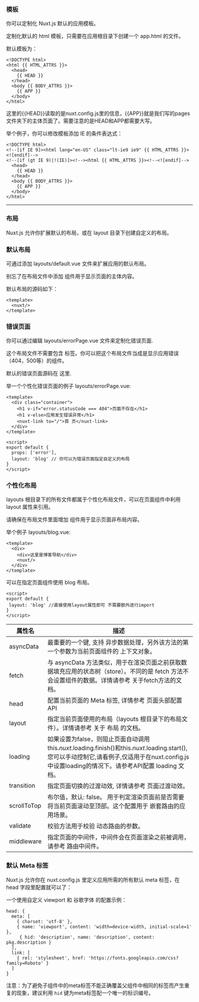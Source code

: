 ### 模板
你可以定制化 Nuxt.js 默认的应用模板。

定制化默认的 html 模板，只需要在应用根目录下创建一个 app.html 的文件。

默认模板为：

```
<!DOCTYPE html>
<html {{ HTML_ATTRS }}>
  <head>
    {{ HEAD }}
  </head>
  <body {{ BODY_ATTRS }}>
    {{ APP }}
  </body>
</html>

```
这里的{{HEAD}}读取的是nuxt.config.js里的信息，{{APP}}就是我们写的pages文件夹下的主体页面了。需要注意的是HEAD和APP都需要大写。

举个例子，你可以修改模板添加 IE 的条件表达式：

```
<!DOCTYPE html>
<!--[if IE 9]><html lang="en-US" class="lt-ie9 ie9" {{ HTML_ATTRS }}><![endif]-->
<!--[if (gt IE 9)|!(IE)]><!--><html {{ HTML_ATTRS }}><!--<![endif]-->
  <head>
    {{ HEAD }}
  </head>
  <body {{ BODY_ATTRS }}>
    {{ APP }}
  </body>
</html>

```
**************************************************************

### 布局

Nuxt.js 允许你扩展默认的布局，或在 layout 目录下创建自定义的布局。

### 默认布局
可通过添加 layouts/default.vue 文件来扩展应用的默认布局。

别忘了在布局文件中添加 <nuxt/> 组件用于显示页面的主体内容。

默认布局的源码如下：
```
<template>
  <nuxt/>
</template>

```

### 错误页面
你可以通过编辑 layouts/errorPage.vue 文件来定制化错误页面.

这个布局文件不需要包含 <nuxt/> 标签。你可以把这个布局文件当成是显示应用错误（404，500等）的组件。

默认的错误页面源码在 这里.

举一个个性化错误页面的例子 layouts/errorPage.vue:

```
<template>
  <div class="container">
    <h1 v-if="error.statusCode === 404">页面不存在</h1>
    <h1 v-else>应用发生错误异常</h1>
    <nuxt-link to="/">首 页</nuxt-link>
  </div>
</template>

<script>
export default {
  props: ['error'],
  layout: 'blog' // 你可以为错误页面指定自定义的布局
}
</script>
```
### 个性化布局

layouts 根目录下的所有文件都属于个性化布局文件，可以在页面组件中利用 layout 属性来引用。

请确保在布局文件里面增加 <nuxt/> 组件用于显示页面非布局内容。

举个例子 layouts/blog.vue:

```
<template>
  <div>
    <div>这里是博客导航</div>
    <nuxt/>
  </div>
</template>

```
 可以在指定页面组件使用 blog 布局。
 
 ```
 <script>
export default {
  layout: 'blog' //直接使用layout属性即可 不需要额外进行import
}
</script>
 
 ```


|属性名	|描述|
|--|--|
|asyncData|	最重要的一个键, 支持 异步数据处理，另外该方法的第一个参数为当前页面组件的 上下文对象。|
|fetch	|与 asyncData 方法类似，用于在渲染页面之前获取数据填充应用的状态树（store）。不同的是 fetch 方法不会设置组件的数据。详情请参考 关于fetch方法的文档。|
|head	|配置当前页面的 Meta 标签, 详情参考 页面头部配置API|。
|layout	|指定当前页面使用的布局（layouts 根目录下的布局文件）。详情请参考 关于 布局 的文档。|
|loading	|如果设置为false，则阻止页面自动调用this.$nuxt.$loading.finish()和this.$nuxt.$loading.start(),您可以手动控制它,请看例子,仅适用于在nuxt.config.js中设置loading的情况下。请参考API配置 loading 文档。|
|transition	|指定页面切换的过渡动效, 详情请参考 页面过渡动效。|
|scrollToTop	|布尔值，默认: false。 用于判定渲染页面前是否需要将当前页面滚动至顶部。这个配置用于 嵌套路由的应用场景。|
|validate	|校验方法用于校验 动态路由的参数。|
|middleware	|指定页面的中间件，中间件会在页面渲染之前被调用， 请参考 路由中间件。|

### 默认 Meta 标签
Nuxt.js 允许你在 nuxt.config.js 里定义应用所需的所有默认 meta 标签，在 head 字段里配置就可以了：

一个使用自定义 viewport 和 谷歌字体 的配置示例：
```
head: {
  meta: [
    { charset: 'utf-8' },
    { name: 'viewport', content: 'width=device-width, initial-scale=1' },
     { hid: 'description', name: 'description', content: pkg.description }
  ],
  link: [
    { rel: 'stylesheet', href: 'https://fonts.googleapis.com/css?family=Roboto' }
  ]
}

```
注意：为了避免子组件中的meta标签不能正确覆盖父组件中相同的标签而产生重复的现象，建议利用 `hid` 键为meta标签配一个唯一的标识编号。







